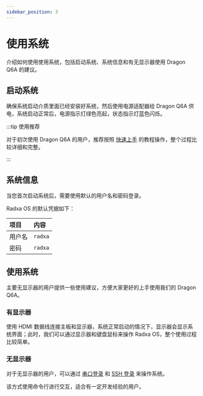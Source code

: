 ```yaml
---
sidebar_position: 3
---
```


# 使用系统

介绍如何使用使用系统，包括启动系统、系统信息和有无显示器使用 Dragon Q6A 的建议。

## 启动系统

确保系统启动介质里面已经安装好系统，然后使用电源适配器给 Dragon Q6A 供电，系统启动正常后，电源指示灯绿色亮起，状态指示灯蓝色闪烁。

:::tip 使用推荐

对于初次使用 Dragon Q6A 的用户，推荐按照 [快速上手](./quickly_start.md) 的教程操作，整个过程比较详细和完整。

:::

## 系统信息

当您首次启动系统后，需要使用默认的用户名和密码登录。

Radxa OS 的默认凭据如下：

| 项目   | 内容    |
| :----- | :------ |
| 用户名 | `radxa` |
| 密码   | `radxa` |

## 使用系统

主要无显示器的用户提供一些使用建议，方便大家更好的上手使用我们的 Dragon Q6A。

### 有显示器

使用 HDMI 数据线连接主板和显示器，系统正常启动的情况下，显示器会显示系统界面；此时，我们可以通过显示器和键盘鼠标来操作 Radxa OS，整个使用过程比较简单。

### 无显示器

对于无显示器的用户，可以通过 [串口登录](../system-use/uart_debug.md) 和 [SSH 登录](../system-use/ssh.md) 来操作系统。

该方式使用命令行进行交互，适合有一定开发经验的用户。
